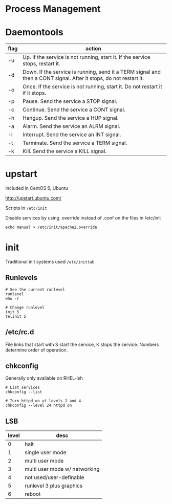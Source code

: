 
# Process Management

# Daemontools

| flag | action                                                                                                            |
|---- |----------------------------------------------------------------------------------------------------------------- |
| -u   | Up. If the service is not running, start it. If the service stops, restart it.                                    |
| -d   | Down. If the service is running, send it a TERM signal and then a CONT signal. After it stops, do not restart it. |
| -o   | Once. If the service is not running, start it. Do not restart it if it stops.                                     |
| -p   | Pause. Send the service a STOP signal.                                                                            |
| -c   | Continue. Send the service a CONT signal.                                                                         |
| -h   | Hangup. Send the service a HUP signal.                                                                            |
| -a   | Alarm. Send the service an ALRM signal.                                                                           |
| -i   | Interrupt. Send the service an INT signal.                                                                        |
| -t   | Terminate. Send the service a TERM signal.                                                                        |
| -k   | Kill. Send the service a KILL signal.                                                                             |


# upstart

Included in CentOS 6, Ubuntu

<http://upstart.ubuntu.com/>

Scripts in `/etc/init`

Disable services by using .override instead of .conf on the files in /etc/init

```shell
echo manual > /etc/init/apache2.override
```


# init

Traditional init systems used `/etc/inittab`


## Runlevels

```shell
# See the current runlevel
runlevel
who -r

# Change runlevel
init 5
telinit 5
```


## /etc/rc.d

File links that start with S start the service, K stops the service. Numbers determine order of operation.


## chkconfig

Generally only available on RHEL-ish

```shell
# List services
chkconfig --list

# Turn httpd on at levels 2 and 4
chkconfig --level 24 httpd on
```


## LSB

| level | desc                          |
|----- |----------------------------- |
| 0     | halt                          |
| 1     | single user mode              |
| 2     | multi user mode               |
| 3     | multi user mode w/ networking |
| 4     | not used/user-definable       |
| 5     | runlevel 3 plus graphics      |
| 6     | reboot                        |
